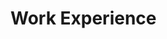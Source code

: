 # Work Experience

[//]: # (- June. 2022: Research Scientist Intern: Tencent Seattle Lab <br />)

[//]: # (Hosted by [Chunlei Zhang]&#40;https://scholar.google.com/citations?user=NCKZGb0AAAAJ&#41;, Chao Weng, and [Dong Yu]&#40;https://scholar.google.com/citations?user=tMY31_gAAAAJ&#41;)

[//]: # ()
[//]: # (- June. 2021: Research Scientist Intern: Tencent AI Lab <br />)

[//]: # (Hosted by Max W.Y. Lam, Jun Wang, Dan Su, [Dong Yu]&#40;https://scholar.google.com/citations?user=tMY31_gAAAAJ&#41;.)
      